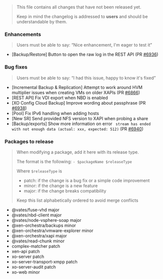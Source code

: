 > This file contains all changes that have not been released yet.
>
> Keep in mind the changelog is addressed to **users** and should be
> understandable by them.

### Enhancements

> Users must be able to say: “Nice enhancement, I'm eager to test it”

- [Backup/Restore] Button to open the raw log in the REST API (PR [#6936](https://github.com/vatesfr/xen-orchestra/pull/6936))

### Bug fixes

> Users must be able to say: “I had this issue, happy to know it's fixed”

- [Incremental Backup & Replication] Attempt to work around HVM multiplier issues when creating VMs on older XAPIs (PR [#6866](https://github.com/vatesfr/xen-orchestra/pull/6866))
- [REST API] Fix VDI export when NBD is enabled
- [XO Config Cloud Backup] Improve wording about passphrase (PR [#6938](https://github.com/vatesfr/xen-orchestra/pull/6938))
- [Pool] Fix IPv6 handling when adding hosts
- [New SR] Send provided NFS version to XAPI when probing a share
- [Backup/exports] Show more information on error ` stream has ended with not enough data (actual: xxx, expected: 512)` (PR [#6940](https://github.com/vatesfr/xen-orchestra/pull/6940))

### Packages to release

> When modifying a package, add it here with its release type.
>
> The format is the following: `- $packageName $releaseType`
>
> Where `$releaseType` is
>
> - patch: if the change is a bug fix or a simple code improvement
> - minor: if the change is a new feature
> - major: if the change breaks compatibility
>
> Keep this list alphabetically ordered to avoid merge conflicts

<!--packages-start-->

- @vates/fuse-vhd major
- @vates/nbd-client major
- @vates/node-vsphere-soap major
- @xen-orchestra/backups minor
- @xen-orchestra/vmware-explorer minor
- @xen-orchestra/xapi major
- @vates/read-chunk minor
- complex-matcher patch
- xen-api patch
- xo-server patch
- xo-server-transport-xmpp patch
- xo-server-audit patch
- xo-web minor

<!--packages-end-->
